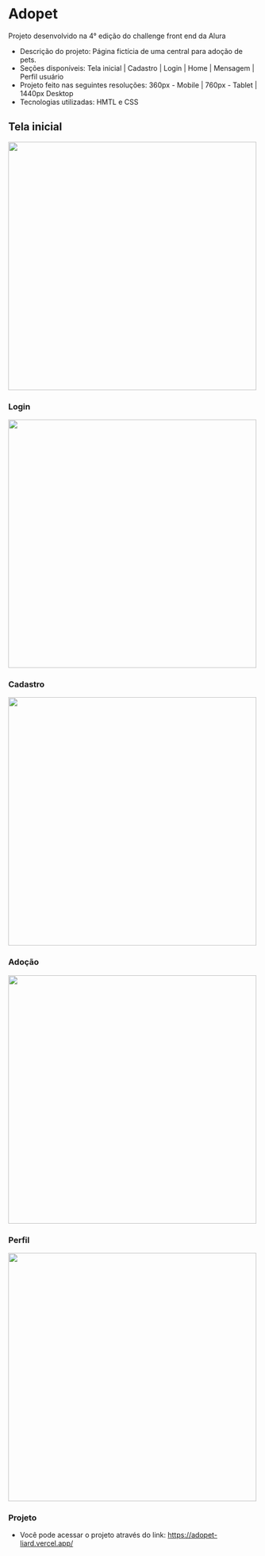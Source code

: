# Adopet

 Projeto desenvolvido na 4° edição do challenge front end da Alura
 
 - Descrição do projeto:  Página fictícia de uma central para adoção de pets. <br>
 - Seções disponíveis: Tela inicial | Cadastro | Login | Home | Mensagem | Perfil usuário
 - Projeto feito nas seguintes resoluções: 360px - Mobile | 760px - Tablet | 1440px Desktop
 - Tecnologias utilizadas: HMTL e CSS
 
 ## Tela inicial
<img width="500" src="assets/img/readme1.png"> <br>

### Login
<img width="500" src="assets/img/readme2.png"> <br>

### Cadastro
<img width="500" src="assets/img/readme3.png"> <br>

### Adoção
<img width="500" src="assets/img/readme4.png"> <br>

### Perfil
<img width="500" src="assets/img/readme5.png"> <br>

### Projeto
- Você pode acessar o projeto através do link: https://adopet-liard.vercel.app/
